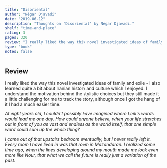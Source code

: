 ```yaml
---
title: "Disoriental"
author: "Négar Djavadi"
date: "2019-06-12"
description: "Thoughts on 'Disoriental' by Négar Djavadi."
shelf: "time-and-place"
rating: 3
pages: 320
review: "I really liked the way this novel investigated ideas of family and exile - I also learned quite a bit about Iranian history and culture which I enjoyed. I understand the motivation behind the stylistic choices but they still made it a little challenging for me to track the story, although once I got the hang of it I had a much easier time. <br/><br/><i>At eight years old, I couldn't possibly have imagined where Leïli's words would lead me one day. How could anyone believe, when your life stretches out in front of you as vast and endless as the world itself, that one simple word could sum up the whole thing?<br/><br/>I came out of that upstairs bedroom eventually, but I never really left it. Every room I have lived in was that room in Mazandaran. I realized some time ago, when the lines developing around my mouth made me look even more like Nour, that what we call the future is really just a variation of the past.</i>"
type: "book"
notes: false
---
```


## Review

I really liked the way this novel investigated ideas of family and exile - I also learned quite a bit about Iranian history and culture which I enjoyed. I understand the motivation behind the stylistic choices but they still made it a little challenging for me to track the story, although once I got the hang of it I had a much easier time.

_At eight years old, I couldn't possibly have imagined where Leïli's words would lead me one day. How could anyone believe, when your life stretches out in front of you as vast and endless as the world itself, that one simple word could sum up the whole thing?_

_I came out of that upstairs bedroom eventually, but I never really left it. Every room I have lived in was that room in Mazandaran. I realized some time ago, when the lines developing around my mouth made me look even more like Nour, that what we call the future is really just a variation of the past._
